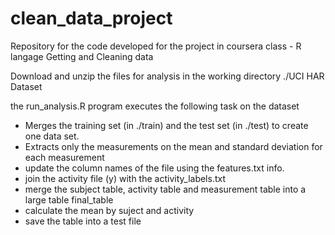 clean_data_project
==================

Repository for the code developed for the project in coursera class - R langage Getting and Cleaning data

Download and unzip the files for analysis in the working directory
./UCI HAR Dataset

the run_analysis.R program executes the following task on the dataset

- Merges the training set (in ./train) and the test set (in ./test) to create one data set. 
- Extracts only the measurements on the mean and standard deviation for each measurement 
- update the column names of the file using the features.txt info.
- join the activity file  (y) with the activity_labels.txt 
- merge the subject table, activity table and measurement table into a large table final_table
- calculate the mean by suject and activity
- save the table into a test file



